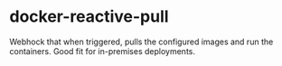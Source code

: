 # docker-reactive-pull
Webhock that when triggered, pulls the configured images and run the containers. Good fit for in-premises deployments.
